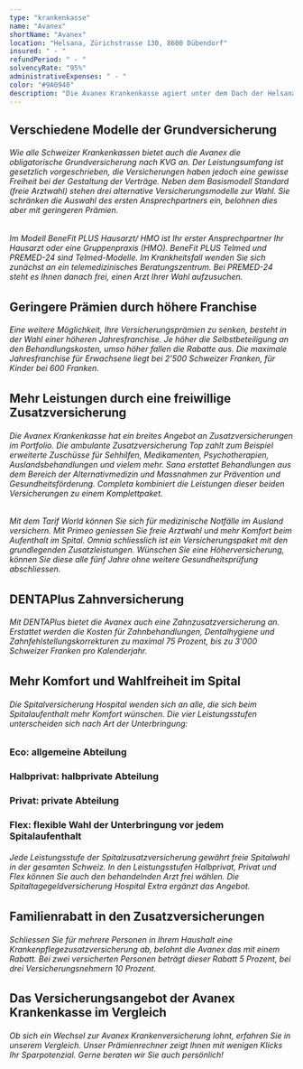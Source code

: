```yaml
---
type: "krankenkasse"
name: "Avanex"
shortName: "Avanex"
location: "Helsana, Zürichstrasse 130, 8600 Dübendorf"
insured: " - "
refundPeriod: " - "
solvencyRate: "95%"
administrativeExpenses: " - "
color: "#9A0940"
description: "Die Avanex Krankenkasse agiert unter dem Dach der Helsana Versicherungsgruppe. Im Jahr 2017 erfolgte die Zusammenlegung mit dem Mutterkonzern, um den Kunden auch weiterhin günstige Versicherungspremien bieten zu können. Das Angebot in der Grund- und Zusatzversicherung deckt sich daher mit der Helsana. Bei uns finden Sie das Versicherungsangebot der Avanex im Vergleich."
---
```


## Verschiedene Modelle der Grundversicherung

###### Wie alle Schweizer Krankenkassen bietet auch die Avanex die obligatorische Grundversicherung nach KVG an. Der Leistungsumfang ist gesetzlich vorgeschrieben, die Versicherungen haben jedoch eine gewisse Freiheit bei der Gestaltung der Verträge. Neben dem Basismodell Standard (freie Arztwahl) stehen drei alternative Versicherungsmodelle zur Wahl. Sie schränken die Auswahl des ersten Ansprechpartners ein, belohnen dies aber mit geringeren Prämien.

###### Im Modell BeneFit PLUS Hausarzt/ HMO ist Ihr erster Ansprechpartner Ihr Hausarzt oder eine Gruppenpraxis (HMO). BeneFit PLUS Telmed und PREMED-24 sind Telmed-Modelle. Im Krankheitsfall wenden Sie sich zunächst an ein telemedizinisches Beratungszentrum. Bei PREMED-24 steht es Ihnen danach frei, einen Arzt Ihrer Wahl aufzusuchen.

## Geringere Prämien durch höhere Franchise

###### Eine weitere Möglichkeit, Ihre Versicherungsprämien zu senken, besteht in der Wahl einer höheren Jahresfranchise. Je höher die Selbstbeteiligung an den Behandlungskosten, umso höher fallen die Rabatte aus. Die maximale Jahresfranchise für Erwachsene liegt bei 2'500 Schweizer Franken, für Kinder bei 600 Franken.

## Mehr Leistungen durch eine freiwillige Zusatzversicherung

###### Die Avanex Krankenkasse hat ein breites Angebot an Zusatzversicherungen im Portfolio. Die ambulante Zusatzversicherung Top zahlt zum Beispiel erweiterte Zuschüsse für Sehhilfen, Medikamenten, Psychotherapien, Auslandsbehandlungen und vielem mehr. Sana erstattet Behandlungen aus dem Bereich der Alternativmedizin und Massnahmen zur Prävention und Gesundheitsförderung. Completa kombiniert die Leistungen dieser beiden Versicherungen zu einem Komplettpaket.

###### Mit dem Tarif World können Sie sich für medizinische Notfälle im Ausland versichern. Mit Primeo geniessen Sie freie Arztwahl und mehr Komfort beim Aufenthalt im Spital. Omnia schliesslich ist ein Versicherungspaket mit den grundlegenden Zusatzleistungen. Wünschen Sie eine Höherversicherung, können Sie diese alle fünf Jahre ohne weitere Gesundheitsprüfung abschliessen.

## DENTAPlus Zahnversicherung

###### Mit DENTAPlus bietet die Avanex auch eine Zahnzusatzversicherung an. Erstattet werden die Kosten für Zahnbehandlungen, Dentalhygiene und Zahnfehlstellungskorrekturen zu maximal 75 Prozent, bis zu 3'000 Schweizer Franken pro Kalenderjahr.

## Mehr Komfort und Wahlfreiheit im Spital

###### Die Spitalversicherung Hospital wenden sich an alle, die sich beim Spitalaufenthalt mehr Komfort wünschen. Die vier Leistungsstufen unterscheiden sich nach Art der Unterbringung:

### Eco: allgemeine Abteilung

### Halbprivat: halbprivate Abteilung

### Privat: private Abteilung

### Flex: flexible Wahl der Unterbringung vor jedem Spitalaufenthalt

###### Jede Leistungsstufe der Spitalzusatzversicherung gewährt freie Spitalwahl in der gesamten Schweiz. In den Leistungsstufen Halbprivat, Privat und Flex können Sie auch den behandelnden Arzt frei wählen. Die Spitaltagegeldversicherung Hospital Extra ergänzt das Angebot.

## Familienrabatt in den Zusatzversicherungen

###### Schliessen Sie für mehrere Personen in Ihrem Haushalt eine Krankenpflegezusatzversicherung ab, belohnt die Avanex das mit einem Rabatt. Bei zwei versicherten Personen beträgt dieser Rabatt 5 Prozent, bei drei Versicherungsnehmern 10 Prozent.

## Das Versicherungsangebot der Avanex Krankenkasse im Vergleich

###### Ob sich ein Wechsel zur Avanex Krankenversicherung lohnt, erfahren Sie in unserem Vergleich. Unser Prämienrechner zeigt Ihnen mit wenigen Klicks Ihr Sparpotenzial. Gerne beraten wir Sie auch persönlich!
